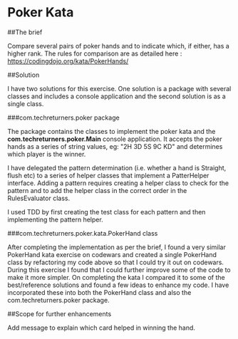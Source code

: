 # Poker Kata

##The brief 

Compare several pairs of poker hands and to indicate which, if either, has a higher rank.
The rules for comparison are as detailed here :
https://codingdojo.org/kata/PokerHands/

##Solution

I have two solutions for this exercise. One solution is a package with several classes and includes a 
console application and the second solution is as a single class. 

###com.techreturners.poker package 

The package contains the classes to implement the poker kata and the **com.techreturners.poker.Main**
console application. It accepts the poker hands as a series of string values, eg:  "2H 3D 5S 9C KD"
and determines which player is the winner. 

I have delegated the pattern determination (i.e. whether a hand is Straight, flush etc) to a series of 
helper classes that implement a PatterHelper interface.
Adding a pattern requires creating a helper class to check for the pattern and to add
the helper class in the correct order in the RulesEvaluator class.

I used TDD by first creating the test class for each pattern and then implementing the pattern helper.

###com.techreturners.poker.kata.PokerHand class

After completing the implementation as per the brief, 
I found a very similar PokerHand kata exercise on codewars and created a single PokerHand class by refactoring
my code above so that I could try it out on codewars. 
During this exercise I found that I could further improve some of the code to make it more simpler. 
On completing the kata I compared it to some of the best/reference solutions and 
found a few ideas to enhance my code. 
I have incorporated these into both the PokerHand class and also the com.techreturners.poker package.

##Scope for further enhancements

Add message to explain which card helped in winning the hand.
